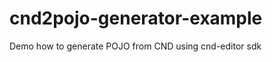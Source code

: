 cnd2pojo-generator-example
==========================

Demo how to generate POJO from CND using cnd-editor sdk

